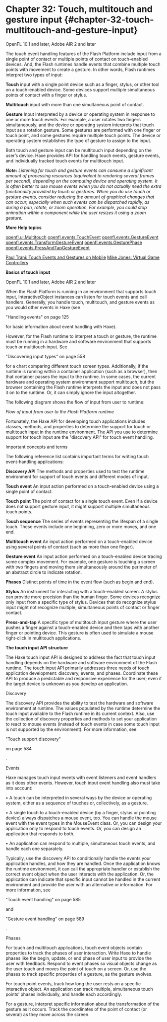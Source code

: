 # Chapter 32: Touch, multitouch and gesture input {#chapter-32-touch-multitouch-and-gesture-input}

OpenFL 10.1 and later, Adobe AIR 2 and later

The touch event handling features of the Flash Platform include input from a single point of contact or multiple points of contact on touch-enabled devices. And, the Flash runtimes handle events that combine multiple touch points with movement to create a gesture. In other words, Flash runtimes interpret two types of input:

**Touch** input with a single point device such as a finger, stylus, or other tool on a touch-enabled device. Some devices support multiple simultaneous points of contact with a finger or stylus.

**Multitouch** input with more than one simultaneous point of contact.

**Gesture** Input interpreted by a device or operating system in response to one or more touch events. For example, a user rotates two fingers simultaneously, and the device or operating system interprets that touch input as a rotation gesture. Some gestures are performed with one finger or touch point, and some gestures require multiple touch points. The device or operating system establishes the type of gesture to assign to the input.

Both touch and gesture input can be multitouch input depending on the user’s device. Haxe provides API for handling touch events, gesture events, and individually tracked touch events for multitouch input.

**_Note:_** _Listening for touch and gesture events can consume a significant amount of processing resources (equivalent to rendering several frames per second), depending on the computing device and operating system. It is often better to use mouse events when you do not actually need the extra functionality provided by touch or gestures. When you do use touch or gesture events, consider reducing the amount of graphical changes that can occur, especially when such events can be dispatched rapidly, as during a pan, rotate, or zoom operation. For example, you could stop animation within a component while the user resizes it using a zoom gesture._

**More Help topics**

[openfl.ui.Multitouch](https://api.openfl.org/openfl/ui/Multitouch.html)
[openfl.events.TouchEvent](https://api.openfl.org/openfl/events/TouchEvent.html)
[openfl.events.GestureEvent](https://api.openfl.org/openfl/events/GestureEvent.html)
[openfl.events.TransformGestureEvent](https://api.openfl.org/openfl/events/TransformGestureEvent.html)
[openfl.events.GesturePhase](https://api.openfl.org/openfl/events/GesturePhase.html)
[openfl.events.PressAndTapGestureEvent](https://api.openfl.org/openfl/events/PressAndTapGestureEvent.html)

[Paul Trani: Touch Events and Gestures on Mobile](http://www.paultrani.com/blog/index.php/2011/02/touch-events-and-gestures-on-mobile/) [Mike Jones: Virtual Game Controllers](http://blog.flashgen.com/2011/03/21/virtual-game-controllers/)

**Basics of touch input**

OpenFL 10.1 and later, Adobe AIR 2 and later

When the Flash Platform is running in an environment that supports touch input, InteractiveObject instances can listen for touch events and call handlers. Generally, you handle touch, multitouch, and gesture events as you would other events in Haxe (see

"Handling events" on page 125

for basic information about event handling with Haxe).

However, for the Flash runtime to interpret a touch or gesture, the runtime must be running in a hardware and software environment that supports touch or multitouch input. See

"Discovering input types" on page 558

for a chart comparing different touch screen types. Additionally, if the runtime is running within a container application (such as a browser), then that container passes the input to the runtime. In some cases, the current hardware and operating system environment support multitouch, but the browser containing the Flash runtime interprets the input and does not pass it on to the runtime. Or, it can simply ignore the input altogether.

The following diagram shows the flow of input from user to runtime:

_Flow of input from user to the Flash Platform runtime_

Fortunately, the Haxe API for developing touch applications includes classes, methods, and properties to determine the support for touch or multitouch input in the runtime environment. The API you use to determine support for touch input are the "discovery API" for touch event handling.

Important concepts and terms

The following reference list contains important terms for writing touch event-handling applications:

**Discovery API** The methods and properties used to test the runtime environment for support of touch events and different modes of input.

**Touch event** An input action performed on a touch-enabled device using a single point of contact.

**Touch point** The point of contact for a single touch event. Even if a device does not support gesture input, it might support multiple simultaneous touch points.

**Touch sequence** The series of events representing the lifespan of a single touch. These events include one beginning, zero or more moves, and one end.

**Multitouch event** An input action performed on a touch-enabled device using several points of contact (such as more than one finger).

**Gesture event** An input action performed on a touch-enabled device tracing some complex movement. For example, one gesture is touching a screen with two fingers and moving them simultaneously around the perimeter of an abstract circle to indicate rotation.

**Phases** Distinct points of time in the event flow (such as begin and end).

**Stylus** An instrument for interacting with a touch-enabled screen. A stylus can provide more precision than the human finger. Some devices recognize only input from a specific type of stylus. Devices that do recognize stylus input might not recognize multiple, simultaneous points of contact or finger contact.

**Press-and-tap** A specific type of multitouch input gesture where the user pushes a finger against a touch-enabled device and then taps with another finger or pointing device. This gesture is often used to simulate a mouse right-click in multitouch applications.

**The touch input API structure**

The Haxe touch input API is designed to address the fact that touch input handling depends on the hardware and software environment of the Flash runtime. The touch input API primarily addresses three needs of touch application development: discovery, events, and phases. Coordinate these API to produce a predictable and responsive experience for the user; even if the target device is unknown as you develop an application.

Discovery

The discovery API provides the ability to test the hardware and software environment at runtime. The values populated by the runtime determine the touch input available to the Flash runtime in its current context. Also, use the collection of discovery properties and methods to set your application to react to mouse events (instead of touch events in case some touch input is not supported by the environment). For more information, see

"Touch support discovery"

on page 584

.

Events

Haxe manages touch input events with event listeners and event handlers as it does other events. However, touch input event handling also must take into account:

• A touch can be interpreted in several ways by the device or operating system, either as a sequence of touches or, collectively, as a gesture.

• A single touch to a touch-enabled device (by a finger, stylus or pointing device) always dispatches a mouse event, too. You can handle the mouse event with the event types in the MouseEvent class. Or, you can design your application only to respond to touch events. Or, you can design an application that responds to both.

• An application can respond to multiple, simultaneous touch events, and handle each one separately.

Typically, use the discovery API to conditionally handle the events your application handles, and how they are handled. Once the application knows the runtime environment, it can call the appropriate handler or establish the correct event object when the user interacts with the application. Or, the application can indicate that specific input cannot be handled in the current environment and provide the user with an alternative or information. For more information, see

"Touch event handling" on page 585

and

"Gesture event handling" on page 589

.

Phases

For touch and multitouch applications, touch event objects contain properties to track the phases of user interaction. Write Haxe to handle phases like the begin, update, or end phase of user input to provide the user with feedback. Respond to event phases so visual objects change as the user touch and moves the point of touch on a screen. Or, use the phases to track specific properties of a gesture, as the gesture evolves.

For touch point events, track how long the user rests on a specific interactive object. An application can track multiple, simultaneous touch points’ phases individually, and handle each accordingly.

For a gesture, interpret specific information about the transformation of the gesture as it occurs. Track the coordinates of the point of contact (or several) as they move across the screen.